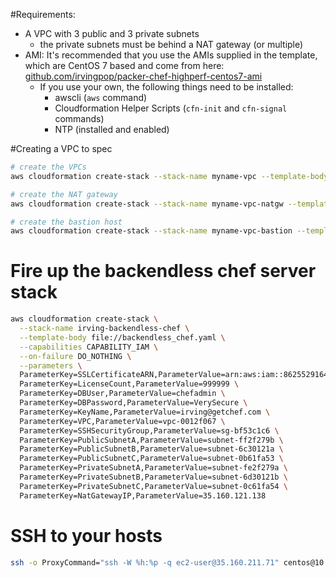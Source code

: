 
#Requirements:
* A VPC with 3 public and 3 private subnets
  * the private subnets must be behind a NAT gateway (or multiple)
* AMI: It's recommended that you use the AMIs supplied in the template, which are CentOS 7 based and come from here: [github.com/irvingpop/packer-chef-highperf-centos7-ami](https://github.com/irvingpop/packer-chef-highperf-centos7-ami)
  * If you use your own, the following things need to be installed:
    - awscli (`aws` command)
    - Cloudformation Helper Scripts (`cfn-init` and `cfn-signal` commands)
    - NTP (installed and enabled)


#Creating a VPC to spec
```bash
# create the VPCs
aws cloudformation create-stack --stack-name myname-vpc --template-body file://vpc/vpc-3azs.yaml --capabilities CAPABILITY_IAM --parameters ParameterKey=ClassB,ParameterValue=42

# create the NAT gateway
aws cloudformation create-stack --stack-name myname-vpc-natgw --template-body file://vpc/vpc-nat-gateway.yaml --capabilities CAPABILITY_IAM --parameters ParameterKey=ParentVPCStack,ParameterValue=myname-vpc

# create the bastion host
aws cloudformation create-stack --stack-name myname-vpc-bastion --template-body file://vpc/vpc-ssh-bastion.yaml --capabilities CAPABILITY_IAM --parameters ParameterKey=ParentVPCStack,ParameterValue=myname-vpc ParameterKey=KeyName,ParameterValue=my_ssh_key
```

# Fire up the backendless chef server stack
```bash
aws cloudformation create-stack \
  --stack-name irving-backendless-chef \
  --template-body file://backendless_chef.yaml \
  --capabilities CAPABILITY_IAM \
  --on-failure DO_NOTHING \
  --parameters \
  ParameterKey=SSLCertificateARN,ParameterValue=arn:aws:iam::862552916454:server-certificate/ip-ub-backend1-trusty-aws-1164570181.us-west-2.elb.amazonaws.com \
  ParameterKey=LicenseCount,ParameterValue=999999 \
  ParameterKey=DBUser,ParameterValue=chefadmin \
  ParameterKey=DBPassword,ParameterValue=VerySecure \
  ParameterKey=KeyName,ParameterValue=irving@getchef.com \
  ParameterKey=VPC,ParameterValue=vpc-0012f067 \
  ParameterKey=SSHSecurityGroup,ParameterValue=sg-bf53c1c6 \
  ParameterKey=PublicSubnetA,ParameterValue=subnet-ff2f279b \
  ParameterKey=PublicSubnetB,ParameterValue=subnet-6c30121a \
  ParameterKey=PublicSubnetC,ParameterValue=subnet-0b61fa53 \
  ParameterKey=PrivateSubnetA,ParameterValue=subnet-fe2f279a \
  ParameterKey=PrivateSubnetB,ParameterValue=subnet-6d30121b \
  ParameterKey=PrivateSubnetC,ParameterValue=subnet-0c61fa54 \
  ParameterKey=NatGatewayIP,ParameterValue=35.160.121.138

```

# SSH to your hosts
```bash
ssh -o ProxyCommand="ssh -W %h:%p -q ec2-user@35.160.211.71" centos@10.42.24.101
```
